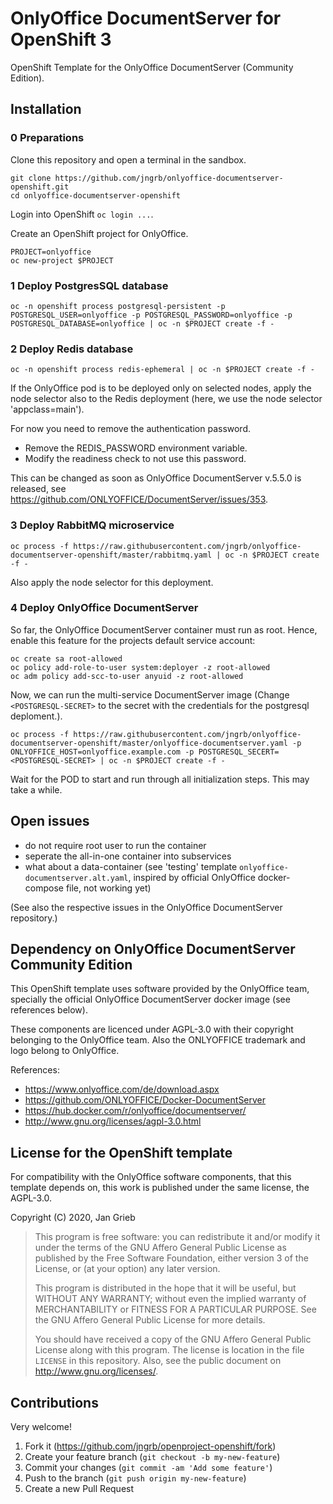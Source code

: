 # OnlyOffice DocumentServer for OpenShift 3

OpenShift Template for the OnlyOffice DocumentServer (Community Edition).

## Installation

### 0 Preparations

Clone this repository and open a terminal in the sandbox.

```[bash]
git clone https://github.com/jngrb/onlyoffice-documentserver-openshift.git
cd onlyoffice-documentserver-openshift
```

Login into OpenShift `oc login ...`.

Create an OpenShift project for OnlyOffice.

```[bash]
PROJECT=onlyoffice
oc new-project $PROJECT
```

### 1 Deploy PostgresSQL database

```[bash]
oc -n openshift process postgresql-persistent -p POSTGRESQL_USER=onlyoffice -p POSTGRESQL_PASSWORD=onlyoffice -p POSTGRESQL_DATABASE=onlyoffice | oc -n $PROJECT create -f -
```

### 2 Deploy Redis database

```[bash]
oc -n openshift process redis-ephemeral | oc -n $PROJECT create -f -
```

If the OnlyOffice pod is to be deployed only on selected nodes, apply the node selector also to the Redis deployment (here, we use the node selector 'appclass=main').

For now you need to remove the authentication password.

* Remove the REDIS_PASSWORD environment variable.
* Modify the readiness check to not use this password.

This can be changed as soon as OnlyOffice DocumentServer v.5.5.0 is released, see <https://github.com/ONLYOFFICE/DocumentServer/issues/353>.

### 3 Deploy RabbitMQ microservice

```[bash]
oc process -f https://raw.githubusercontent.com/jngrb/onlyoffice-documentserver-openshift/master/rabbitmq.yaml | oc -n $PROJECT create -f -
```

Also apply the node selector for this deployment.

### 4 Deploy OnlyOffice DocumentServer

So far, the OnlyOffice DocumentServer container must run as root. Hence, enable this feature for the projects default service account:

```[bash]
oc create sa root-allowed
oc policy add-role-to-user system:deployer -z root-allowed
oc adm policy add-scc-to-user anyuid -z root-allowed
```

Now, we can run the multi-service DocumentServer image (Change `<POSTGRESQL-SECRET>` to the secret with the credentials for the postgresql deploment.).

```[bash]
oc process -f https://raw.githubusercontent.com/jngrb/onlyoffice-documentserver-openshift/master/onlyoffice-documentserver.yaml -p ONLYOFFICE_HOST=onlyoffice.example.com -p POSTGRESQL_SECERT=<POSTGRESQL-SECRET> | oc -n $PROJECT create -f -
```

Wait for the POD to start and run through all initialization steps. This may take a while.

## Open issues

* do not require root user to run the container
* seperate the all-in-one container into subservices
* what about a data-container (see 'testing' template `onlyoffice-documentserver.alt.yaml`, inspired by official OnlyOffice docker-compose file, not working yet)

(See also the respective issues in the OnlyOffice DocumentServer repository.)

## Dependency on OnlyOffice DocumentServer Community Edition

This OpenShift template uses software provided by the OnlyOffice team, specially the official OnlyOffice DocumentServer docker image (see references below).

These components are licenced under AGPL-3.0 with their copyright belonging to the OnlyOffice team. Also the ONLYOFFICE trademark and logo belong to OnlyOffice.

References:

* <https://www.onlyoffice.com/de/download.aspx>
* <https://github.com/ONLYOFFICE/Docker-DocumentServer>
* <https://hub.docker.com/r/onlyoffice/documentserver/>
* <http://www.gnu.org/licenses/agpl-3.0.html>

## License for the OpenShift template

For compatibility with the OnlyOffice software components, that this template depends on, this work is published under the same license, the AGPL-3.0.

Copyright (C) 2020, Jan Grieb

> This program is free software: you can redistribute it and/or modify
> it under the terms of the GNU Affero General Public License as published by
> the Free Software Foundation, either version 3 of the License, or
> (at your option) any later version.
>
> This program is distributed in the hope that it will be useful,
> but WITHOUT ANY WARRANTY; without even the implied warranty of
> MERCHANTABILITY or FITNESS FOR A PARTICULAR PURPOSE.  See the
> GNU Affero General Public License for more details.
>
> You should have received a copy of the GNU Affero General Public License
> along with this program.  The license is location in the file `LICENSE`
> in this repository. Also, see the public document on
> <http://www.gnu.org/licenses/>.

## Contributions

Very welcome!

1. Fork it (<https://github.com/jngrb/openproject-openshift/fork>)
2. Create your feature branch (`git checkout -b my-new-feature`)
3. Commit your changes (`git commit -am 'Add some feature'`)
4. Push to the branch (`git push origin my-new-feature`)
5. Create a new Pull Request
